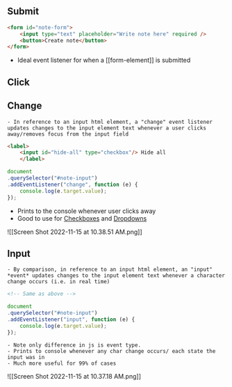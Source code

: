 ## Submit
```html
<form id="note-form">
	<input type="text" placeholder="Write note here" required />
	<button>Create note</button>
</form>
```
- Ideal event listener for when a [[form-element]] is submitted

## Click 


## Change
	- In reference to an input html element, a "change" event listener updates changes to the input element text whenever a user clicks away/removes focus from the input field
```html
<label>
	<input id="hide-all" type="checkbox"/> Hide all
	</label>
```

```js
document
.querySelector("#note-input")
.addEventListener("change", function (e) {
	console.log(e.target.value);
});
```
- Prints to the console whenever user clicks away
- Good to use for [Checkboxes](../html/input-element#Checkboxes) and [Dropdowns](../html/select-element#Dropdowns)

![[Screen Shot 2022-11-15 at 10.38.51 AM.png]]

## Input
	- By comparison, in reference to an input html element, an "input" *event* updates changes to the input element text whenever a character change occurs (i.e. in real time)
```html
<!-- Same as above -->
```

```js
document
.querySelector("#note-input")
.addEventListener("input", function (e) {
	console.log(e.target.value);
});
```
	- Note only difference in js is event type. 
	- Prints to console whenever any char change occurs/ each state the input was in
	- Much more useful for 99% of cases

![[Screen Shot 2022-11-15 at 10.37.18 AM.png]]




